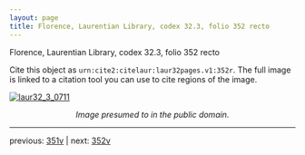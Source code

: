 ```yaml
---
layout: page
title: Florence, Laurentian Library, codex 32.3, folio 352 recto
---
```


Florence, Laurentian Library, codex 32.3, folio 352 recto

Cite this object as `urn:cite2:citelaur:laur32pages.v1:352r`.  The full image is linked to a citation tool you can use to cite regions of the image.

[![laur32_3_0711](http://www.homermultitext.org/iipsrv?IIIF=/project/homer/pyramidal/deepzoom/citelaur/laur32imgs/v1/laur32_3_0711.tif/full/800,/0/default.jpg)](http://www.homermultitext.org/ict2/?urn=urn:cite2:citelaur:laur32imgs.v1:laur32_3_0711) 

<p style="text-align: center; font-style: italic;">Image presumed to in the public domain.</p>

---

previous: [351v](../351v/) | next: [352v](../352v/)